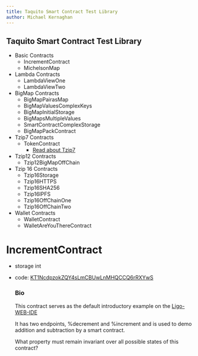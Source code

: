 ```yaml
---
title: Taquito Smart Contract Test Library
author: Michael Kernaghan
---
```


## Taquito Smart Contract Test Library

 * Basic Contracts
   * IncrementContract
   * MichelsonMap
 * Lambda Contracts
   * LambdaViewOne
   * LambdaViewTwo
 * BigMap Contracts
   * BigMapPairasMap
   * BigMapValuesComplexKeys
   * BigMapInitialStorage
   * BigMapsMultipleValues
   * SmartContractComplexStorage
   * BigMapPackContract
 * Tzip7 Contracts
   * TokenContract
        * [Read about Tzip7](https://hackernoon.com/a-beginners-guide-to-tezos-tzip-7-proposal-rj2032iy)
 * Tzip12 Contracts
   * Tzip12BigMapOffChain
 * Tzip 16 Contracts
   * Tzip16Storage
   * Tzip16HTTPS
   * Tzip16SHA256
   * Tzip16IPFS
   * Tzip16OffChainOne
   * Tzip16OffChainTwo
 * Wallet Contracts
   * WalletContract
   * WalletAreYouThereContract

# IncrementContract 

 * storage int
 * code: [KT1NcdpzokZQY4sLmCBUwLnMHQCCQ6rRXYwS](https://better-call.dev/hangzhou2net/KT1NcdpzokZQY4sLmCBUwLnMHQCCQ6rRXYwS/code)

    ### Bio

    This contract serves as the default introductory example on the [Ligo-WEB-IDE](https://ide.ligolang.org/p/CelcoaDRK5mLFDmr5rSWug)

    It has two endpoints, %decrement and %increment and is used to demo addition and subtraction by a smart contract.

    What property must remain invariant over all possible states of this contract?


 
 
 